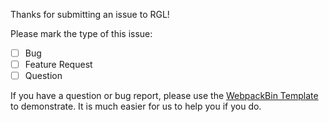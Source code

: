 Thanks for submitting an issue to RGL!

Please mark the type of this issue:

- [ ] Bug
- [ ] Feature Request
- [ ] Question

If you have a question or bug report, please use the [WebpackBin Template](http://www.webpackbin.com/EJF48h_rz)
to demonstrate. It is much easier for us to help you if you do.
